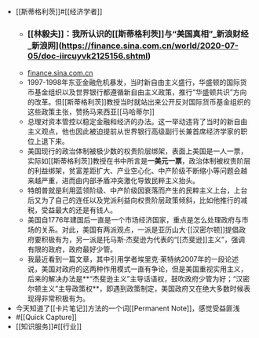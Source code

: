 - [[斯蒂格利茨]]#[[经济学者]]
    - ### [[林毅夫]]：我所认识的[[斯蒂格利茨]]与“美国真相”_新浪财经_新浪网](https://finance.sina.com.cn/world/2020-07-05/doc-iircuyvk2125156.shtml)
    - [finance.sina.com.cn](https://www.diigo.com/user/wangxiaohui19880214?query=%40finance.sina.com.cn)
    - 1997-1998年东亚金融危机暴发，当时新自由主义盛行，华盛顿的国际货币基金组织以及世界银行都遵循新自由主义政策，推行“华盛顿共识”方向的改革。但[[斯蒂格利茨]]教授当时就站出来公开反对国际货币基金组织的这些政策主张，赞扬马来西亚[[马哈蒂尔]]
    - 总理对资本管控以稳定金融和经济的办法。这一举动违背了当时的新自由主义观点，他也因此被迫提前从世界银行高级副行长兼首席经济学家的职位上退下来。
    - 美国现行的政治体制被极少数的权贵阶层绑架，表面上美国是一人一票，实际如[[斯蒂格利茨]]教授在书中所言是**一美元一票**，政治体制被权贵阶层的利益绑架，贫富差距扩大、产业空心化、中产阶级不断缩小等问题会越来越严重，进而由内部矛盾冲突激化导致民粹主义抬头。
    - 特朗普就是利用蓝领阶级、中产阶级因衰落而产生的民粹主义上台，上台后又为了自己的连任以及党派利益向权贵阶层政策倾斜，比如他推行的减税，受益最大的还是有钱人。
    - 美国自1776年建国后一直是一个市场经济国家，重点是怎么处理政府与市场的关系。对此，美国有两派观点，一派是亚历山大·[[汉密尔顿]]提倡政府要积极有为，另一派是托马斯·杰斐逊为代表的“[[杰斐逊]]主义”，强调有限的政府，政府最好少管。
    - 我最近看到一篇文章，其中引用学者埃里克·莱特纳2007年的一段论述说，美国对政府的这两种作用模式一直有争论，但是美国重视实用主义，后来的解决办法是**“杰斐逊主义”主导话语权，鼓吹政府少管为好；“汉密尔顿主义”主导政策权**，即遇到政策制定，美国政府又在绝大多数时候表现得非常积极有为。
- 今天知道了[[卡片笔记]]方法的一个词[[Permanent Note]]，感觉受益匪浅
- #[[Quick Capture]]
- [[知识服务]]#[[行业]]
